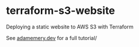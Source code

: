 # terraform-s3-website
Deploying a static website to AWS S3 with Terraform

See [adamemery.dev](https://adamemery.dev/articles/s3-website-with-terraform) for a full tutorial/